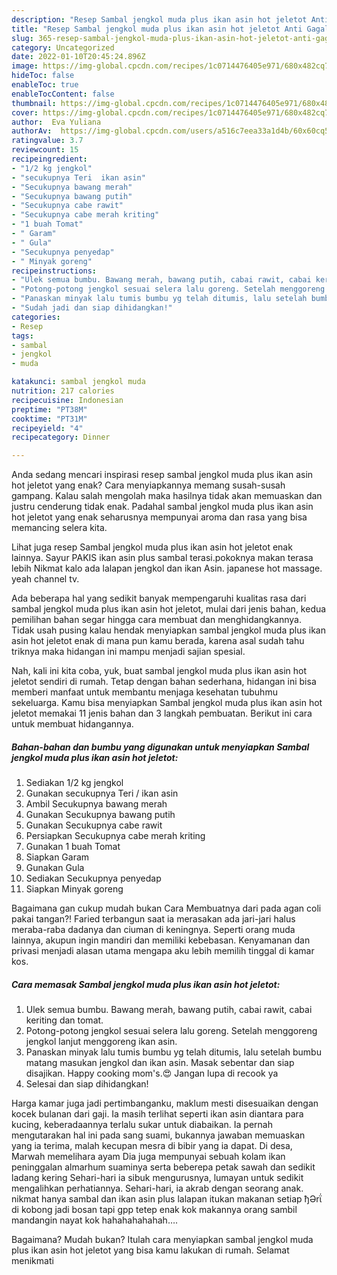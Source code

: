 ```yaml
---
description: "Resep Sambal jengkol muda plus ikan asin hot jeletot Anti Gagal"
title: "Resep Sambal jengkol muda plus ikan asin hot jeletot Anti Gagal"
slug: 365-resep-sambal-jengkol-muda-plus-ikan-asin-hot-jeletot-anti-gagal
category: Uncategorized
date: 2022-01-10T20:45:24.896Z
image: https://img-global.cpcdn.com/recipes/1c0714476405e971/680x482cq70/sambal-jengkol-muda-plus-ikan-asin-hot-jeletot-foto-resep-utama.jpg
hideToc: false
enableToc: true
enableTocContent: false
thumbnail: https://img-global.cpcdn.com/recipes/1c0714476405e971/680x482cq70/sambal-jengkol-muda-plus-ikan-asin-hot-jeletot-foto-resep-utama.jpg
cover: https://img-global.cpcdn.com/recipes/1c0714476405e971/680x482cq70/sambal-jengkol-muda-plus-ikan-asin-hot-jeletot-foto-resep-utama.jpg
author:  Eva Yuliana
authorAv:  https://img-global.cpcdn.com/users/a516c7eea33a1d4b/60x60cq50/avatar.jpg
ratingvalue: 3.7
reviewcount: 15
recipeingredient:
- "1/2 kg jengkol"
- "secukupnya Teri  ikan asin"
- "Secukupnya bawang merah"
- "Secukupnya bawang putih"
- "Secukupnya cabe rawit"
- "Secukupnya cabe merah kriting"
- "1 buah Tomat"
- " Garam"
- " Gula"
- "Secukupnya penyedap"
- " Minyak goreng"
recipeinstructions:
- "Ulek semua bumbu. Bawang merah, bawang putih, cabai rawit, cabai keriting dan tomat."
- "Potong-potong jengkol sesuai selera lalu goreng. Setelah menggoreng jengkol lanjut menggoreng ikan asin."
- "Panaskan minyak lalu tumis bumbu yg telah ditumis, lalu setelah bumbu matang masukan jengkol dan ikan asin. Masak sebentar dan siap disajikan. Happy cooking mom&#39;s.😍 Jangan lupa di recook ya"
- "Sudah jadi dan siap dihidangkan!"
categories:
- Resep
tags:
- sambal
- jengkol
- muda

katakunci: sambal jengkol muda 
nutrition: 217 calories
recipecuisine: Indonesian
preptime: "PT38M"
cooktime: "PT31M"
recipeyield: "4"
recipecategory: Dinner

---
```



Anda sedang mencari inspirasi resep sambal jengkol muda plus ikan asin hot jeletot yang enak? Cara menyiapkannya memang susah-susah gampang. Kalau salah mengolah maka hasilnya tidak akan memuaskan dan justru cenderung tidak enak. Padahal sambal jengkol muda plus ikan asin hot jeletot yang enak seharusnya mempunyai aroma dan rasa yang bisa memancing selera kita.


Lihat juga resep Sambal jengkol muda plus ikan asin hot jeletot enak lainnya. Sayur PAKIS ikan asin plus sambal terasi.pokoknya makan terasa lebih Nikmat kalo ada lalapan jengkol dan ikan Asin. japanese hot massage. yeah channel tv.

Ada beberapa hal yang sedikit banyak mempengaruhi kualitas rasa dari sambal jengkol muda plus ikan asin hot jeletot, mulai dari jenis bahan, kedua pemilihan bahan segar hingga cara membuat dan menghidangkannya. Tidak usah pusing kalau hendak menyiapkan sambal jengkol muda plus ikan asin hot jeletot enak di mana pun kamu berada, karena asal sudah tahu triknya maka hidangan ini mampu menjadi sajian spesial.


Nah, kali ini kita coba, yuk, buat sambal jengkol muda plus ikan asin hot jeletot sendiri di rumah. Tetap dengan bahan sederhana, hidangan ini bisa memberi manfaat untuk membantu menjaga kesehatan tubuhmu sekeluarga. Kamu bisa menyiapkan Sambal jengkol muda plus ikan asin hot jeletot memakai 11 jenis bahan dan 3 langkah pembuatan. Berikut ini cara untuk membuat hidangannya.

<!--inarticleads1-->

##### Bahan-bahan dan bumbu yang digunakan untuk menyiapkan Sambal jengkol muda plus ikan asin hot jeletot:

1. Sediakan 1/2 kg jengkol
1. Gunakan secukupnya Teri / ikan asin
1. Ambil Secukupnya bawang merah
1. Gunakan Secukupnya bawang putih
1. Gunakan Secukupnya cabe rawit
1. Persiapkan Secukupnya cabe merah kriting
1. Gunakan 1 buah Tomat
1. Siapkan  Garam
1. Gunakan  Gula
1. Sediakan Secukupnya penyedap
1. Siapkan  Minyak goreng


Bagaimana gan cukup mudah bukan Cara Membuatnya dari pada agan coli pakai tangan?! Faried terbangun saat ia merasakan ada jari-jari halus meraba-raba dadanya dan ciuman di keningnya. Seperti orang muda lainnya, akupun ingin mandiri dan memiliki kebebasan. Kenyamanan dan privasi menjadi alasan utama mengapa aku lebih memilih tinggal di kamar kos. 

<!--inarticleads2-->

##### Cara memasak Sambal jengkol muda plus ikan asin hot jeletot:

1. Ulek semua bumbu. Bawang merah, bawang putih, cabai rawit, cabai keriting dan tomat.
1. Potong-potong jengkol sesuai selera lalu goreng. Setelah menggoreng jengkol lanjut menggoreng ikan asin.
1. Panaskan minyak lalu tumis bumbu yg telah ditumis, lalu setelah bumbu matang masukan jengkol dan ikan asin. Masak sebentar dan siap disajikan. Happy cooking mom&#39;s.😍 Jangan lupa di recook ya
1. Selesai dan siap dihidangkan!

Harga kamar juga jadi pertimbanganku, maklum mesti disesuaikan dengan kocek bulanan dari gaji. Ia masih terlihat seperti ikan asin diantara para kucing, keberadaannya terlalu sukar untuk diabaikan. Ia pernah mengutarakan hal ini pada sang suami, bukannya jawaban memuaskan yang ia terima, malah kecupan mesra di bibir yang ia dapat. Di desa, Marwah memelihara ayam Dia juga mempunyai sebuah kolam ikan peninggalan almarhum suaminya serta beberepa petak sawah dan sedikit ladang kering Sehari-hari ia sibuk mengurusnya, lumayan untuk sedikit mengalihkan perhatiannya. Sehari-hari, ia akrab dengan seorang anak. nikmat hanya sambal dan ikan asin plus lalapan itukan makanan setiap ђƏrΐ di kobong jadi bosan tapi gpp tetep enak kok makannya orang sambil mandangin nayat kok hahahahahahah…. 

Bagaimana? Mudah bukan? Itulah cara menyiapkan sambal jengkol muda plus ikan asin hot jeletot yang bisa kamu lakukan di rumah. Selamat menikmati
